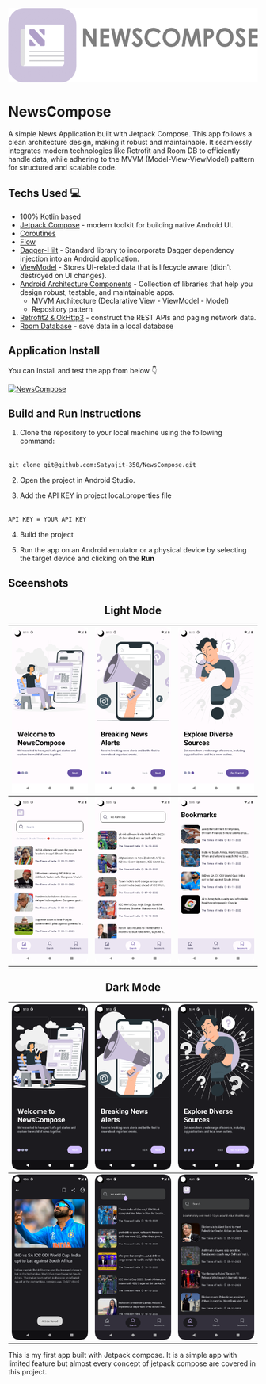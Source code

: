 <img src="screenshots/app_logo.png" height="150"/>

# NewsCompose
A simple News Application built with Jetpack Compose. This app follows a clean architecture design, making it robust and maintainable. It seamlessly integrates modern technologies like Retrofit and Room DB to efficiently handle data, while adhering to the MVVM (Model-View-ViewModel) pattern for structured and scalable code.

## Techs Used 💻
- 100% [Kotlin](https://kotlinlang.org/) based
- [Jetpack Compose](https://developer.android.com/jetpack/compose) - modern toolkit for building native Android UI.
- [Coroutines](https://github.com/Kotlin/kotlinx.coroutines)
- [Flow](https://developer.android.com/kotlin/flow)
- [Dagger-Hilt](https://dagger.dev/hilt/) - Standard library to incorporate Dagger dependency injection into an Android application.
- [ViewModel](https://developer.android.com/topic/libraries/architecture/viewmodel) - Stores UI-related data that is lifecycle aware (didn't destroyed on UI changes).
- [Android Architecture Components](https://developer.android.com/topic/architecture) - Collection of libraries that help you design robust, testable, and maintainable apps.
  - MVVM Architecture (Declarative View - ViewModel - Model)
  - Repository pattern
- [Retrofit2 & OkHttp3](https://github.com/square/retrofit) - construct the REST APIs and paging network data.
- [Room Database](https://developer.android.com/training/data-storage/room) - save data in a local database

 ## Application Install
You can Install and test the app from below 👇

[![NewsCompose](https://img.shields.io/badge/NewsCompose-APK-silver.svg?style=for-the-badge&logo=android)](https://github.com/Satyajit-350/Map-Explore/releases/tag/1.0.0)

## Build and Run Instructions

1. Clone the repository to your local machine using the following command:
```XML

git clone git@github.com:Satyajit-350/NewsCompose.git

```
2. Open the project in Android Studio.

3. Add the API KEY in project local.properties file
```XML

API KEY = YOUR API KEY

```
4. Build the project 

5. Run the app on an Android emulator or a physical device by selecting the target device and clicking on the **Run**

## Sceenshots
<h2 align="center">Light Mode</h2>

| ![](https://github.com/Satyajit-350/NewsCompose/blob/master/screenshots/light/onboarding_1_light.png) | ![](https://github.com/Satyajit-350/NewsCompose/blob/master/screenshots/light/onboarding_2_light.png) | ![](https://github.com/Satyajit-350/NewsCompose/blob/master/screenshots/light/onboarding_3_light.png) |
|-------------------------------------------------------|-------------------------------------------------------|-------------------------------------------------------|
| ![](https://github.com/Satyajit-350/NewsCompose/blob/master/screenshots/light/home_light.png) | ![](https://github.com/Satyajit-350/NewsCompose/blob/master/screenshots/light/Search_light.png) | ![](https://github.com/Satyajit-350/NewsCompose/blob/master/screenshots/light/bookmarks_light.png) | 

<h2 align="center">Dark Mode</h2>

| ![](https://github.com/Satyajit-350/NewsCompose/blob/master/screenshots/dark/onboarding_1_dark.png) | ![](https://github.com/Satyajit-350/NewsCompose/blob/master/screenshots/dark/onboarding_2_dark.png) | ![](https://github.com/Satyajit-350/NewsCompose/blob/master/screenshots/dark/onboarding_3_dark.png) |
|-------------------------------------------------------|-------------------------------------------------------|-------------------------------------------------------|
| ![](https://github.com/Satyajit-350/NewsCompose/blob/master/screenshots/dark/Details_dark.png) | ![](https://github.com/Satyajit-350/NewsCompose/blob/master/screenshots/dark/search_dark.png) | ![](https://github.com/Satyajit-350/NewsCompose/blob/master/screenshots/dark/Home_dark.png) | 

This is my first app built with Jetpack compose. It is a simple app with limited feature but almost every concept of jetpack compose are covered in this project.
